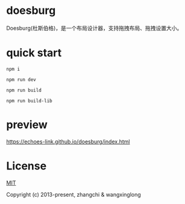 # doesburg

Doesburg(杜斯伯格)，是一个布局设计器，支持拖拽布局、拖拽设置大小。

# quick start

```
npm i

npm run dev

npm run build

npm run build-lib
```

# preview
<https://echoes-link.github.io/doesburg/index.html>

# License

[MIT](https://opensource.org/licenses/MIT)

Copyright (c) 2013-present, zhangchi & wangxinglong
